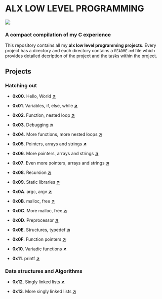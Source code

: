 # ALX LOW LEVEL PROGRAMMING
![](https://s3.amazonaws.com/intranet-projects-files/holbertonschool-low_level_programming/216/IMG_2410.JPG)

### A compact compilation of my C experience

This repository contains all my **alx low level programming projects**. Every project has a directory and each directory contains a `README.md` file which provides detailed decription of the project and the tasks within the project.

## Projects

### Hatching out

- **0x00**. Hello, World [**↗**](0x00-hello_world)

- **0x01**. Variables, if, else, while [**↗**](0x01-variables_if_else_while)

- **0x02**. Function, nested loop [**↗**](0x02-functions_nested_loops)

- **0x03**. Debugging [**↗**](0x03-debugging)

- **0x04**. More functions, more nested loops [**↗**](0x04-more_functions_nested_loops)

- **0x05**. Pointers, arrays and strings [**↗**](0x05-pointers_arrays_strings)

- **0x06**. More pointers, arrays and strings [**↗**](0x06-pointers_arrays_strings)

- **0x07**. Even more pointers, arrays and strings [**↗**](0x07-pointers_arrays_strings) 

- **0x08**. Recursion [**↗**](0x08-recursion)

- **0x09**. Static libraries [**↗**](0x09-static_libraries)

- **0x0A**. argc, argv [**↗**](0x0A-argc_argv)

- **0x0B**. malloc, free [**↗**](0x0B-malloc_free)

- **0x0C**. More malloc, free [**↗**](0x0C-more_malloc_free)

- **0x0D**. Preprocessor [**↗**](0x0D-preprocessor)

- **0x0E**. Structures, typedef [**↗**](0x0E-structures_typedef)

- **0x0F**. Function pointers [**↗**](0x0F-function_pointers)

- **0x10**. Variadic functions [**↗**](0x10-variadic_functions)

- **0x11**. printf [**↗**](https://github.com/mcsavvy/printf)

### Data structures and Algorithms

- **0x12**. Singly linked lists [**↗**](0x12-singly_linked_lists)

- **0x13**. More singly linked lists [**↗**](0x13-more_singly_linked_lists)
